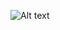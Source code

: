 ![Alt text](https://media.discordapp.net/attachments/1215265039892750427/1222187436281561150/shikhar_7985_sphinx_with_camera_angle_towards_top_from_lower_ri_3bb46794-d267-4374-80ac-0aec18350ae1.png?ex=6630fd3f&is=661e883f&hm=d01ca81f10e5b0d17a74158fd5c163c3b37455cff30fc29e5cde13b0c390bcd8&=&format=webp&quality=lossless&width=681&height=681)


